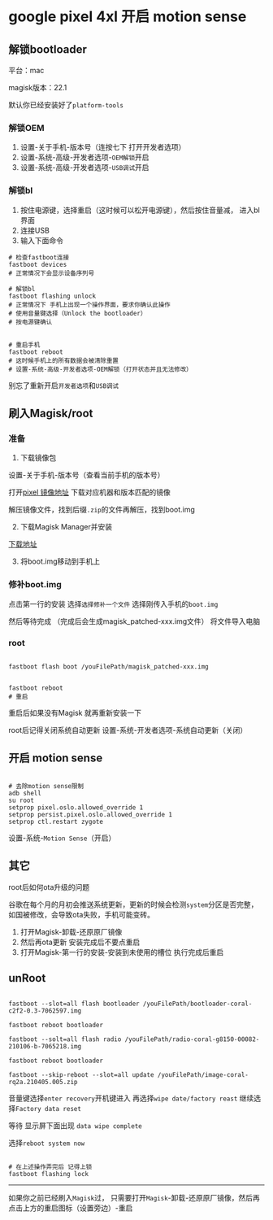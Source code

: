 # google pixel 4xl 开启 motion sense

## 解锁bootloader

平台：mac

magisk版本：22.1

默认你已经安装好了`platform-tools`

### 解锁OEM

1. 设置-关于手机-版本号（连按七下 打开开发者选项）
2. 设置-系统-高级-开发者选项-`OEM解锁`开启
3. 设置-系统-高级-开发者选项-`USB调试`开启

### 解锁bl

1. 按住电源键，选择重启（这时候可以松开电源键），然后按住音量减， 进入bl界面
2. 连接USB
3. 输入下面命令

```shell
# 检查fastboot连接
fastboot devices
# 正常情况下会显示设备序列号

```

```shell
# 解锁bl
fastboot flashing unlock
# 正常情况下 手机上出现一个操作界面，要求你确认此操作
# 使用音量键选择（Unlock the bootloader）
# 按电源键确认
```

```shell

# 重启手机
fastboot reboot
# 这时候手机上的所有数据会被清除重置
# 设置-系统-高级-开发者选项-OEM解锁（打开状态并且无法修改）

```

别忘了重新开启`开发者选项`和`USB调试`

## 刷入Magisk/root

### 准备

1. 下载镜像包

  设置-关于手机-版本号（查看当前手机的版本号）

  打开[pixel 镜像地址](https://developers.google.com/android/images) 下载对应机器和版本匹配的镜像

  解压镜像文件，找到后缀`.zip`的文件再解压，找到boot.img

2. 下载Magisk Manager并安装

  [下载地址](https://github.com/topjohnwu/Magisk/releases)
  
3. 将boot.img移动到手机上

### 修补boot.img

点击第一行的安装 选择`选择修补一个文件` 选择刚传入手机的`boot.img`

然后等待完成 （完成后会生成magisk_patched-xxx.img文件） 将文件导入电脑

### root

```shell

fastboot flash boot /youFilePath/magisk_patched-xxx.img

```

```shell

fastboot reboot
# 重启

```

重启后如果没有Magisk 就再重新安装一下

root后记得关闭系统自动更新 设置-系统-开发者选项-系统自动更新（关闭）

## 开启 motion sense

```shell

# 去除motion sense限制
adb shell
su root
setprop pixel.oslo.allowed_override 1
setprop persist.pixel.oslo.allowed_override 1
setprop ctl.restart zygote

```

设置-系统-`Motion Sense`（开启）

## 其它

root后如何ota升级的问题

谷歌在每个月的月初会推送系统更新，更新的时候会检测`system`分区是否完整，如国被修改，会导致ota失败，手机可能变砖。

1. 打开Magisk-卸载-还原原厂镜像
2. 然后再ota更新 安装完成后不要点重启
3. 打开Magisk-第一行的安装-安装到未使用的槽位 执行完成后重启

## unRoot

```shell

fastboot --slot=all flash bootloader /youFilePath/bootloader-coral-c2f2-0.3-7062597.img

fastboot reboot bootloader

fastboot --solt=all flash radio /youFilePath/radio-coral-g8150-00082-210106-b-7065218.img

fastboot reboot bootloader

fastboot --skip-reboot --slot=all update /youFilePath/image-coral-rq2a.210405.005.zip

```

音量键选择`enter recovery`开机键进入 再选择`wipe date/factory reast` 继续选择`Factory data reset`

等待 显示屏下面出现 `data wipe complete`

选择`reboot system now`


```shell

# 在上述操作弄完后 记得上锁
fastboot flashing lock

```

---

如果你之前已经刷入`Magisk`过， 只需要打开`Magisk`-卸载-还原原厂镜像，然后再点击上方的重启图标（设置旁边）-重启
